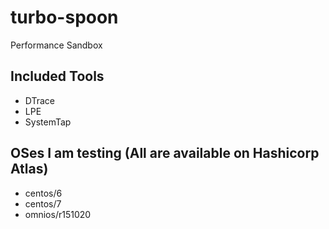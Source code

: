 # turbo-spoon
Performance Sandbox

## Included Tools
- DTrace
- LPE
- SystemTap

## OSes I am testing (All are available on Hashicorp Atlas)
 - centos/6
 - centos/7
 - omnios/r151020
